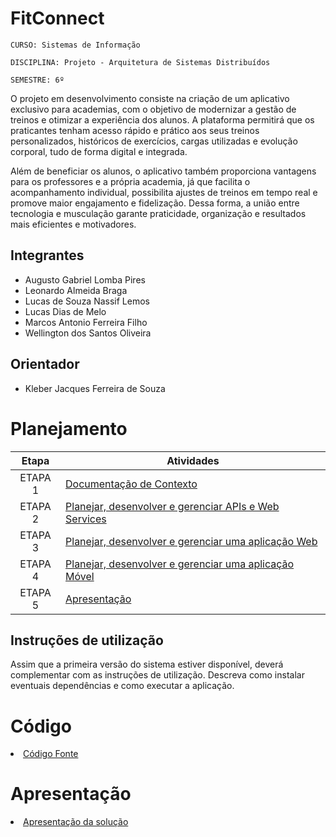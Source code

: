 # FitConnect

`CURSO: Sistemas de Informação`

`DISCIPLINA: Projeto - Arquitetura de Sistemas Distribuídos`

`SEMESTRE: 6º`

O projeto em desenvolvimento consiste na criação de um aplicativo exclusivo para academias, com o objetivo de modernizar a gestão de treinos e otimizar a experiência dos alunos. A plataforma permitirá que os praticantes tenham acesso rápido e prático aos seus treinos personalizados, históricos de exercícios, cargas utilizadas e evolução corporal, tudo de forma digital e integrada.

Além de beneficiar os alunos, o aplicativo também proporciona vantagens para os professores e a própria academia, já que facilita o acompanhamento individual, possibilita ajustes de treinos em tempo real e promove maior engajamento e fidelização. Dessa forma, a união entre tecnologia e musculação garante praticidade, organização e resultados mais eficientes e motivadores.

## Integrantes

* Augusto Gabriel Lomba Pires
* Leonardo Almeida Braga
* Lucas de Souza Nassif Lemos
* Lucas Dias de Melo
* Marcos Antonio Ferreira Filho
* Wellington dos Santos Oliveira

## Orientador

* Kleber Jacques Ferreira de Souza

# Planejamento

| Etapa         | Atividades |
|  :----:   | ----------- |
| ETAPA 1         |[Documentação de Contexto](docs/contexto.md) <br> |
| ETAPA 2         |[Planejar, desenvolver e gerenciar APIs e Web Services](docs/backend-apis.md) <br> |
| ETAPA 3         |[Planejar, desenvolver e gerenciar uma aplicação Web](docs/frontend-web.md) |
| ETAPA 4        |[Planejar, desenvolver e gerenciar uma aplicação Móvel](docs/frontend-mobile.md) <br>  |
| ETAPA 5         | [Apresentação](presentation/README.md) |
## Instruções de utilização

Assim que a primeira versão do sistema estiver disponível, deverá complementar com as instruções de utilização. Descreva como instalar eventuais dependências e como executar a aplicação.

# Código

<li><a href="src/README.md"> Código Fonte</a></li>

# Apresentação

<li><a href="presentation/README.md"> Apresentação da solução</a></li>
